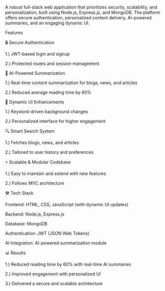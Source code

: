 A robust full-stack web application that prioritizes security, scalability, and personalization, built using Node.js, Express.js, and MongoDB. The platform offers secure authentication, personalized content delivery, AI-powered summaries, and an engaging dynamic UI.

Features

🔒 Secure Authentication

1.) JWT-based login and signup

2.) Protected routes and session management

🧠 AI-Powered Summarization

1.) Real-time content summarization for blogs, news, and articles

2.) Reduced average reading time by 60%

🎨 Dynamic UI Enhancements

1.) Keyword-driven background changes

2.) Personalized interface for higher engagement

🔍 Smart Search System

1.) Fetches blogs, news, and articles

2.) Tailored to user history and preferences

⚡ Scalable & Modular Codebase

1.) Easy to maintain and extend with new features

2.) Follows MVC architecture

🛠️ Tech Stack

Frontend: HTML, CSS, JavaScript (with dynamic UI updates)

Backend: Node.js, Express.js

Database: MongoDB

Authentication: JWT (JSON Web Tokens)

AI Integration: AI-powered summarization module

📊 Results

1.) Reduced reading time by 60% with real-time AI summaries

2.) Improved engagement with personalized UI

3.) Delivered a secure and scalable architecture
